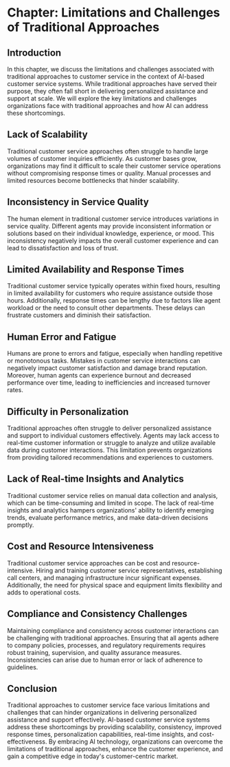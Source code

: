 Chapter: Limitations and Challenges of Traditional Approaches
=============================================================

Introduction
------------

In this chapter, we discuss the limitations and challenges associated with traditional approaches to customer service in the context of AI-based customer service systems. While traditional approaches have served their purpose, they often fall short in delivering personalized assistance and support at scale. We will explore the key limitations and challenges organizations face with traditional approaches and how AI can address these shortcomings.

Lack of Scalability
-------------------

Traditional customer service approaches often struggle to handle large volumes of customer inquiries efficiently. As customer bases grow, organizations may find it difficult to scale their customer service operations without compromising response times or quality. Manual processes and limited resources become bottlenecks that hinder scalability.

Inconsistency in Service Quality
--------------------------------

The human element in traditional customer service introduces variations in service quality. Different agents may provide inconsistent information or solutions based on their individual knowledge, experience, or mood. This inconsistency negatively impacts the overall customer experience and can lead to dissatisfaction and loss of trust.

Limited Availability and Response Times
---------------------------------------

Traditional customer service typically operates within fixed hours, resulting in limited availability for customers who require assistance outside those hours. Additionally, response times can be lengthy due to factors like agent workload or the need to consult other departments. These delays can frustrate customers and diminish their satisfaction.

Human Error and Fatigue
-----------------------

Humans are prone to errors and fatigue, especially when handling repetitive or monotonous tasks. Mistakes in customer service interactions can negatively impact customer satisfaction and damage brand reputation. Moreover, human agents can experience burnout and decreased performance over time, leading to inefficiencies and increased turnover rates.

Difficulty in Personalization
-----------------------------

Traditional approaches often struggle to deliver personalized assistance and support to individual customers effectively. Agents may lack access to real-time customer information or struggle to analyze and utilize available data during customer interactions. This limitation prevents organizations from providing tailored recommendations and experiences to customers.

Lack of Real-time Insights and Analytics
----------------------------------------

Traditional customer service relies on manual data collection and analysis, which can be time-consuming and limited in scope. The lack of real-time insights and analytics hampers organizations' ability to identify emerging trends, evaluate performance metrics, and make data-driven decisions promptly.

Cost and Resource Intensiveness
-------------------------------

Traditional customer service approaches can be cost and resource-intensive. Hiring and training customer service representatives, establishing call centers, and managing infrastructure incur significant expenses. Additionally, the need for physical space and equipment limits flexibility and adds to operational costs.

Compliance and Consistency Challenges
-------------------------------------

Maintaining compliance and consistency across customer interactions can be challenging with traditional approaches. Ensuring that all agents adhere to company policies, processes, and regulatory requirements requires robust training, supervision, and quality assurance measures. Inconsistencies can arise due to human error or lack of adherence to guidelines.

Conclusion
----------

Traditional approaches to customer service face various limitations and challenges that can hinder organizations in delivering personalized assistance and support effectively. AI-based customer service systems address these shortcomings by providing scalability, consistency, improved response times, personalization capabilities, real-time insights, and cost-effectiveness. By embracing AI technology, organizations can overcome the limitations of traditional approaches, enhance the customer experience, and gain a competitive edge in today's customer-centric market.
